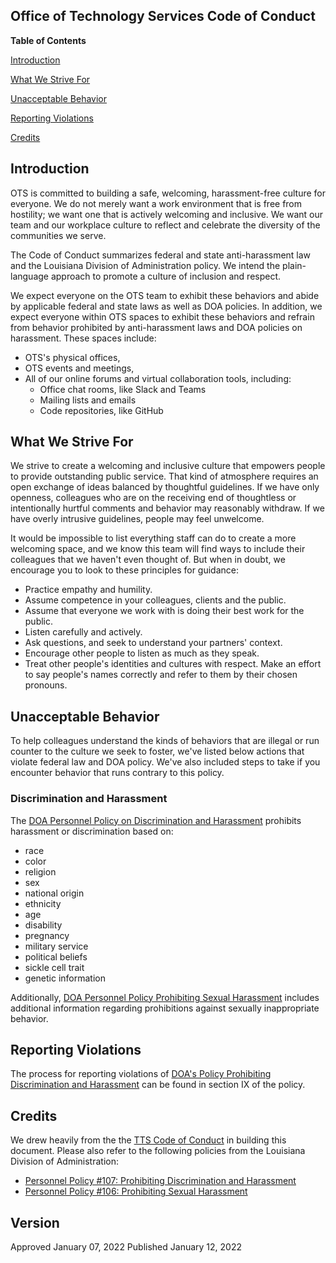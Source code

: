## Office of Technology Services Code of Conduct

**Table of Contents**

[Introduction](#introduction)

[What We Strive For](#what-we-strive-for)

[Unacceptable Behavior](#unacceptable-behavior)

[Reporting Violations](#reporting-violations)

[Credits](#credits)

## Introduction

OTS is committed to building a safe, welcoming, harassment-free culture for everyone. We do not merely want a work environment that is free from hostility; we want one that is actively welcoming and inclusive. We want our team and our workplace culture to reflect and celebrate the diversity of the communities we serve.

The Code of Conduct summarizes federal and state anti-harassment law and the Louisiana Division of Administration policy. We intend the plain-language approach to promote a culture of inclusion and respect.

We expect everyone on the OTS team to exhibit these behaviors and abide by applicable federal and state laws as well as DOA policies. In addition, we expect everyone within OTS spaces to exhibit these behaviors and refrain from behavior prohibited by anti-harassment laws and DOA policies on harassment. These spaces include:

- OTS&#39;s physical offices,
- OTS events and meetings,
- All of our online forums and virtual collaboration tools, including:
  - Office chat rooms, like Slack and Teams
  - Mailing lists and emails
  - Code repositories, like GitHub

## What We Strive For

We strive to create a welcoming and inclusive culture that empowers people to provide outstanding public service. That kind of atmosphere requires an open exchange of ideas balanced by thoughtful guidelines. If we have only openness, colleagues who are on the receiving end of thoughtless or intentionally hurtful comments and behavior may reasonably withdraw. If we have overly intrusive guidelines, people may feel unwelcome.

It would be impossible to list everything staff can do to create a more welcoming space, and we know this team will find ways to include their colleagues that we haven&#39;t even thought of. But when in doubt, we encourage you to look to these principles for guidance:

- Practice empathy and humility.
- Assume competence in your colleagues, clients and the public.
- Assume that everyone we work with is doing their best work for the public.
- Listen carefully and actively.
- Ask questions, and seek to understand your partners&#39; context.
- Encourage other people to listen as much as they speak.
- Treat other people&#39;s identities and cultures with respect. Make an effort to say people&#39;s names correctly and refer to them by their chosen pronouns.

## Unacceptable Behavior

To help colleagues understand the kinds of behaviors that are illegal or run counter to the culture we seek to foster, we&#39;ve listed below actions that violate federal law and DOA policy. We&#39;ve also included steps to take if you encounter behavior that runs contrary to this policy.

### Discrimination and Harassment

The [DOA Personnel Policy on Discrimination and Harassment](https://www.doa.la.gov/media/khffqty1/personnel-policy-no-107.pdf) prohibits harassment or discrimination based on:

- race
- color
- religion
- sex
- national origin
- ethnicity
- age
- disability
- pregnancy
- military service
- political beliefs
- sickle cell trait
- genetic information

Additionally, [DOA Personnel Policy Prohibiting Sexual Harassment](https://www.doa.la.gov/media/yi5nfeln/personnel-policy-no-106.pdf) includes additional information regarding prohibitions against sexually inappropriate behavior.

## Reporting Violations

The process for reporting violations of [DOA&#39;s Policy Prohibiting Discrimination and Harassment](https://www.doa.la.gov/media/khffqty1/personnel-policy-no-107.pdf) can be found in section IX of the policy.

## Credits

We drew heavily from the the [TTS Code of Conduct](https://github.com/18F/code-of-conduct/blob/master/code-of-conduct.md) in building this document. Please also refer to the following policies from the Louisiana Division of Administration:

- [Personnel Policy #107: Prohibiting Discrimination and Harassment](https://www.doa.la.gov/media/khffqty1/personnel-policy-no-107.pdf)
- [Personnel Policy #106: Prohibiting Sexual Harassment](https://www.doa.la.gov/media/yi5nfeln/personnel-policy-no-106.pdf)

## Version

Approved January 07, 2022
Published January 12, 2022
